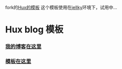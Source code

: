 fork的[Hux的模板](https://github.com/Huxpro/huxpro.github.io)
这个模板使用在[jellky](jekyllcn.com)环境下，试用中...

# Hux blog 模板

### [我的博客在这里](http://huxpro.github.io)

### [模板在这里](http://huangxuan.me/huxblog-boilerplate/)